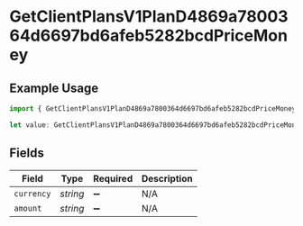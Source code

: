 # GetClientPlansV1PlanD4869a7800364d6697bd6afeb5282bcdPriceMoney

## Example Usage

```typescript
import { GetClientPlansV1PlanD4869a7800364d6697bd6afeb5282bcdPriceMoney } from "@dhaba/safepay-ts/models/operations";

let value: GetClientPlansV1PlanD4869a7800364d6697bd6afeb5282bcdPriceMoney = {};
```

## Fields

| Field              | Type               | Required           | Description        |
| ------------------ | ------------------ | ------------------ | ------------------ |
| `currency`         | *string*           | :heavy_minus_sign: | N/A                |
| `amount`           | *string*           | :heavy_minus_sign: | N/A                |